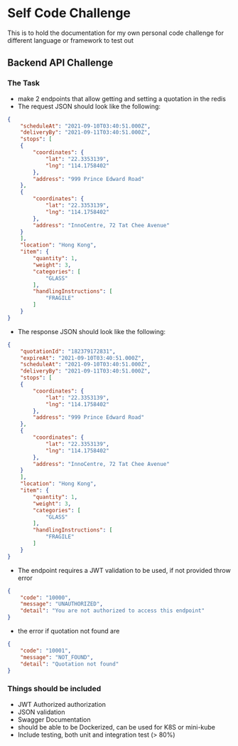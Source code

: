 # Self Code Challenge

This is to hold the documentation for my own personal code challenge for different language or framework to test out

## Backend API Challenge

### The Task
* make 2 endpoints that allow getting and setting a quotation in the redis
* The request JSON should look like the following:

```json
{
    "scheduleAt": "2021-09-10T03:40:51.000Z",
    "deliveryBy": "2021-09-11T03:40:51.000Z",
    "stops": [
    {
        "coordinates": {
            "lat": "22.3353139",
            "lng": "114.1758402"
        },
        "address": "999 Prince Edward Road"
    },
    {
        "coordinates": {
            "lat": "22.3353139",
            "lng": "114.1758402"
        },
        "address": "InnoCentre, 72 Tat Chee Avenue"
    }
    ],
    "location": "Hong Kong",
    "item": {
        "quantity": 1,
        "weight": 3,
        "categories": [
            "GLASS"
        ],
        "handlingInstructions": [
            "FRAGILE"
        ]
    }
}
```

* The response JSON should look like the following:

```json
{
    "quotationId": "182379172831",
    "expireAt": "2021-09-10T03:40:51.000Z",
    "scheduleAt": "2021-09-10T03:40:51.000Z",
    "deliveryBy": "2021-09-11T03:40:51.000Z",
    "stops": [
    {
        "coordinates": {
            "lat": "22.3353139",
            "lng": "114.1758402"
        },
        "address": "999 Prince Edward Road"
    },
    {
        "coordinates": {
            "lat": "22.3353139",
            "lng": "114.1758402"
        },
        "address": "InnoCentre, 72 Tat Chee Avenue"
    }
    ],
    "location": "Hong Kong",
    "item": {
        "quantity": 1,
        "weight": 3,
        "categories": [
            "GLASS"
        ],
        "handlingInstructions": [
            "FRAGILE"
        ]
    }
}
```
* The endpoint requires a JWT validation to be used, if not provided throw error
```json
{
    "code": "10000",
    "message": "UNAUTHORIZED",
    "detail": "You are not authorized to access this endpoint"
}
```
* the error if quotation not found are
```json
{
    "code": "10001",
    "message": "NOT_FOUND",
    "detail": "Quotation not found"
}
```

### Things should be included
* JWT Authorized authorization
* JSON validation
* Swagger Documentation
* should be able to be Dockerized, can be used for K8S or mini-kube
* Include testing, both unit and integration test (> 80%)